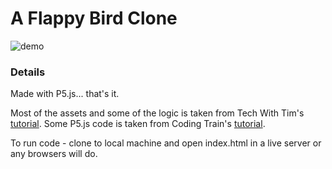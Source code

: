 # A Flappy Bird Clone
![demo](https://media.giphy.com/media/O0Xe4GlmgBNk5AcxQD/giphy.gif)

### Details

Made with P5.js... that's it.

Most of the assets and some of the logic is taken from Tech With Tim's [tutorial](https://www.youtube.com/watch?v=MMxFDaIOHsE&list=PLzMcBGfZo4-lwGZWXz5Qgta_YNX3_vLS2&t=0s). Some P5.js code is taken from Coding Train's [tutorial](https://www.youtube.com/watch?v=cXgA1d_E-jY). 

To run code - clone to local machine and open index.html in a live server or any browsers will do.  
